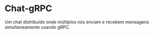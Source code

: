 # Chat-gRPC

Um chat distribuído onde múltiplos nós enviam e recebem mensagens simultaneamente usando gRPC. 



